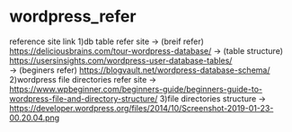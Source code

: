 # wordpress_refer
reference site link
1)db table refer site
   ->  (breif refer)   https://deliciousbrains.com/tour-wordpress-database/ 
   ->  (table structure)  https://usersinsights.com/wordpress-user-database-tables/  
   ->  (beginers refer)  https://blogvault.net/wordpress-database-schema/   
2)wordpress file directories refer site
   ->  https://www.wpbeginner.com/beginners-guide/beginners-guide-to-wordpress-file-and-directory-structure/ 
3)file directories structure
   ->    https://developer.wordpress.org/files/2014/10/Screenshot-2019-01-23-00.20.04.png
